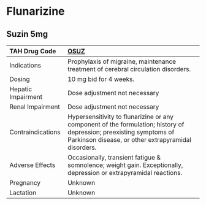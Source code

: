 # Flunarizine

## Suzin 5mg

| TAH Drug Code      | [OSUZ](https://www.tahsda.org.tw/drugs/hissearch.php?drug_code=OSUZ)                                                                                                      |
|:-------------------|:--------------------------------------------------------------------------------------------------------------------------------------------------------------------------|
| Indications        | Prophylaxis of migraine, maintenance treatment of cerebral circulation disorders.                                                                                         |
| Dosing             | 10 mg bid for 4 weeks.                                                                                                                                                    |
| Hepatic Impairment | Dose adjustment not necessary                                                                                                                                             |
| Renal Impairment   | Dose adjustment not necessary                                                                                                                                             |
| Contraindications  | Hypersensitivity to flunarizine or any component of the formulation; history of depression; preexisting symptoms of Parkinson disease, or other extrapyramidal disorders. |
| Adverse Effects    | Occasionally, transient fatigue & somnolence; weight gain. Exceptionally, depression or extrapyramidal reactions.                                                         |
| Pregnancy          | Unknown                                                                                                                                                                   |
| Lactation          | Unknown                                                                                                                                                                   |

